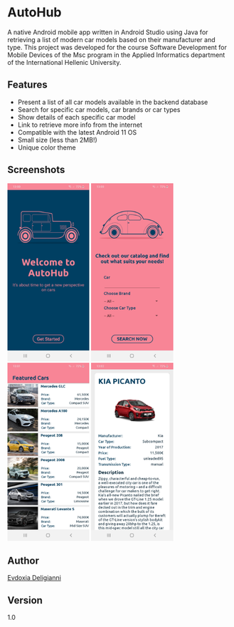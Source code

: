 # AutoHub
A native Android mobile app written in Android Studio using Java for retrieving a list of modern car models based on their manufacturer and type. This project was developed for the course Software Development for Mobile Devices of the Msc program in the Applied Informatics department of the International Hellenic University.

## Features
* Present a list of all car models available in the backend database
* Search for specific car models, car brands or car types
* Show details of each specific car model 
* Link to retrieve more info from the internet
* Compatible with the latest Android 11 OS
* Small size (less than 2MB!)
* Unique color theme

## Screenshots

<p float="left">
  <img height=400px src="github-screenshots/screen1.jpg" title="Home Screen">
  <img height=400px src="github-screenshots/screen2.jpg" title="Search Cars Screen">
  <img height=400px src="github-screenshots/screen3.jpg" title="List Cars Screen">
  <img height=400px src="github-screenshots/screen4.jpg" title="Car Details Screen">
</p>

## Author
[Evdoxia Deligianni](https://github.com/evideli)

## Version
1.0
